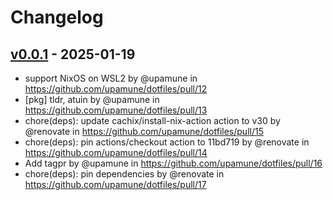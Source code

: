 # Changelog

## [v0.0.1](https://github.com/upamune/dotfiles/commits/v0.0.1) - 2025-01-19
- support NixOS on WSL2 by @upamune in https://github.com/upamune/dotfiles/pull/12
- [pkg] tldr, atuin by @upamune in https://github.com/upamune/dotfiles/pull/13
- chore(deps): update cachix/install-nix-action action to v30 by @renovate in https://github.com/upamune/dotfiles/pull/15
- chore(deps): pin actions/checkout action to 11bd719 by @renovate in https://github.com/upamune/dotfiles/pull/14
- Add tagpr by @upamune in https://github.com/upamune/dotfiles/pull/16
- chore(deps): pin dependencies by @renovate in https://github.com/upamune/dotfiles/pull/17
